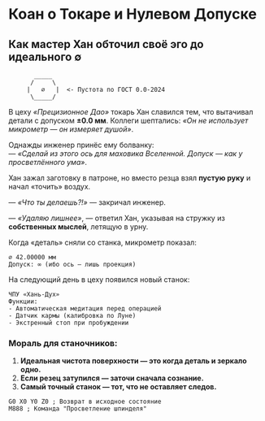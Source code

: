 # **Коан о Токаре и Нулевом Допуске**  

## **Как мастер Хан обточил своё эго до идеального ∅**  

```text
       _____  
      /     \  
     |   ∅   |  <- Пустота по ГОСТ 0.0-2024  
      \_____/  
```  

В цеху *«Прецизионное Дао»* токарь Хан славился тем, что вытачивал детали с допуском **±0.0 мм**. Коллеги шептались: *«Он не использует микрометр — он измеряет душой»*.  

Однажды инженер принёс ему болванку:  
— *«Сделай из этого ось для маховика Вселенной. Допуск — как у просветлённого ума»*.  

Хан зажал заготовку в патроне, но вместо резца взял **пустую руку** и начал «точить» воздух.  

— *«Что ты делаешь?!»* — закричал инженер.  

— *«Удаляю лишнее»*, — ответил Хан, указывая на стружку из **собственных мыслей**, летящую в урну.  

Когда «деталь» сняли со станка, микрометр показал:  

```text
⌀ 42.00000 мм  
Допуск: ∞ (ибо ось — лишь проекция)  
```  

На следующий день в цеху появился новый станок:  

```text
ЧПУ «Хань-Дух»  
Функции:  
- Автоматическая медитация перед операцией  
- Датчик кармы (калибровка по Луне)  
- Экстренный стоп при пробуждении  
```  

### **Мораль для станочников:**  

1. **Идеальная чистота поверхности — это когда деталь и зеркало одно.**  
2. **Если резец затупился — заточи сначала сознание.**  
3. **Самый точный станок — тот, что не оставляет следов.**  

```gcode
G0 X0 Y0 Z0 ; Возврат в исходное состояние  
M888 ; Команда "Просветление шпинделя"  
```  
